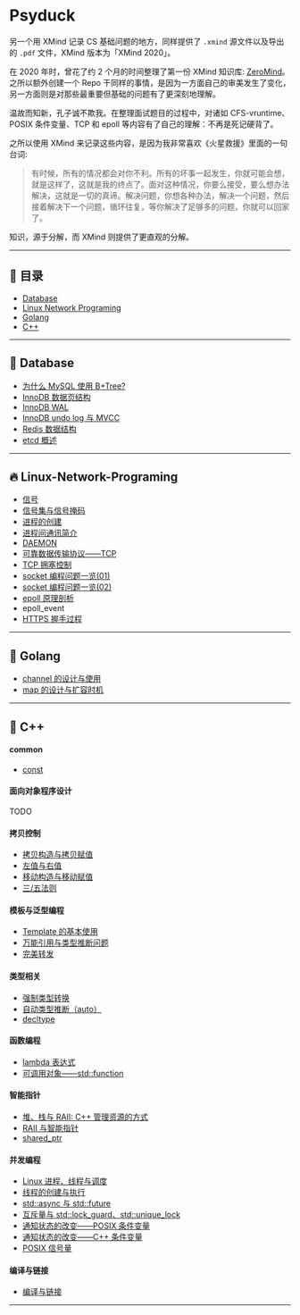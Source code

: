 
# Psyduck

另一个用 XMind 记录 CS 基础问题的地方，同样提供了 `.xmind` 源文件以及导出的 `.pdf` 文件，XMind 版本为「XMind 2020」。

在 2020 年时，曾花了约 2 个月的时间整理了第一份 XMind 知识库: [ZeroMind](https://github.com/SmartKeyerror/ZeroMind)。
之所以额外创建一个 Repo 干同样的事情，是因为一方面自己的审美发生了变化，另一方面则是对那些最重要但基础的问题有了更深刻地理解。

温故而知新，孔子诚不欺我。在整理面试题目的过程中，对诸如 CFS-vruntime、POSIX 条件变量、TCP 和 epoll 等内容有了自己的理解：不再是死记硬背了。

之所以使用 XMind 来记录这些内容，是因为我非常喜欢《火星救援》里面的一句台词:

> 有时候，所有的情况都会对你不利。所有的坏事一起发生，你就可能会想，就是这样了，这就是我的终点了。面对这种情况，你要么接受，要么想办法解决，这就是一切的真谛。解决问题，你想各种办法，解决一个问题，然后接着解决下一个问题，循环往复，等你解决了足够多的问题，你就可以回家了。

知识，源于分解，而 XMind 则提供了更直观的分解。

------


## :high_brightness: 目录

- [Database](#bento-Database)
- [Linux Network Programing](#fire-Linux-Network-Programing)
- [Golang](#paw_prints-Golang)
- [C++](#telescope-C++)

------

## :bento: Database

- [为什么 MySQL 使用 B+Tree?](https://smartkeyerror.oss-cn-shenzhen.aliyuncs.com/Phyduck/database/%E4%B8%BA%E4%BB%80%E4%B9%88MySQL%E4%BD%BF%E7%94%A8B%2BTree.pdf)
- [InnoDB 数据页结构](https://smartkeyerror.oss-cn-shenzhen.aliyuncs.com/Phyduck/database/InnoDB-Page.pdf)
- [InnoDB WAL](https://smartkeyerror.oss-cn-shenzhen.aliyuncs.com/Phyduck/database/InnoDB-WAL.pdf)
- [InnoDB undo log 与 MVCC](https://smartkeyerror.oss-cn-shenzhen.aliyuncs.com/Phyduck/database/InnoDB-undo-log%E4%B8%8EMVCC.pdf)
- [Redis 数据结构](https://smartkeyerror.oss-cn-shenzhen.aliyuncs.com/Phyduck/database/Redis%E6%95%B0%E6%8D%AE%E7%BB%93%E6%9E%84.pdf)
- [etcd 概述](https://smartkeyerror.oss-cn-shenzhen.aliyuncs.com/Phyduck/database/etcd%E6%A6%82%E8%BF%B0.pdf)

------

## :fire: Linux-Network-Programing

- [信号](https://smartkeyerror.oss-cn-shenzhen.aliyuncs.com/Phyduck/linux-network/%E4%BF%A1%E5%8F%B7.pdf)
- [信号集与信号掩码](https://smartkeyerror.oss-cn-shenzhen.aliyuncs.com/Phyduck/linux-network/%E4%BF%A1%E5%8F%B7%E9%9B%86%E4%B8%8E%E4%BF%A1%E5%8F%B7%E6%8E%A9%E7%A0%81.pdf)
- [进程的创建](https://smartkeyerror.oss-cn-shenzhen.aliyuncs.com/Phyduck/linux-network/%E8%BF%9B%E7%A8%8B%E7%9A%84%E5%88%9B%E5%BB%BA.pdf)
- [进程间通讯简介](https://smartkeyerror.oss-cn-shenzhen.aliyuncs.com/Phyduck/linux-network/%E8%BF%9B%E7%A8%8B%E9%97%B4%E9%80%9A%E8%AE%AF%E7%AE%80%E4%BB%8B.pdf)
- [DAEMON](https://smartkeyerror.oss-cn-shenzhen.aliyuncs.com/Phyduck/linux-network/DAEMON.pdf)
- [可靠数据传输协议——TCP](https://smartkeyerror.oss-cn-shenzhen.aliyuncs.com/Phyduck/linux-network/%E5%8F%AF%E9%9D%A0%E4%BC%A0%E8%BE%93%E5%8D%8F%E8%AE%AE%E2%80%94TCP.pdf)
- [TCP 拥塞控制](https://smartkeyerror.oss-cn-shenzhen.aliyuncs.com/Phyduck/linux-network/TCP%E6%8B%A5%E5%A1%9E%E6%8E%A7%E5%88%B6.pdf)
- [socket 编程问题一览(01)](https://smartkeyerror.oss-cn-shenzhen.aliyuncs.com/Phyduck/linux-network/socket%20%E7%BC%96%E7%A8%8B%E9%97%AE%E9%A2%98%E4%B8%80%E8%A7%88%2801%29.pdf)
- [socket 编程问题一览(02)](https://smartkeyerror.oss-cn-shenzhen.aliyuncs.com/Phyduck/linux-network/socket%20%E7%BC%96%E7%A8%8B%E9%97%AE%E9%A2%98%E4%B8%80%E8%A7%88%2802%29.pdf)
- [epoll 原理剖析](https://smartkeyerror.oss-cn-shenzhen.aliyuncs.com/Phyduck/linux-network/epoll%20%E5%8E%9F%E7%90%86%E5%89%96%E6%9E%90.pdf)
- epoll_event
- [HTTPS 握手过程](https://smartkeyerror.oss-cn-shenzhen.aliyuncs.com/Phyduck/linux-network/HTTPS.pdf)

------

## :paw_prints: Golang

- [channel 的设计与使用](https://smartkeyerror.oss-cn-shenzhen.aliyuncs.com/Phyduck/golang/channel.pdf)
- [map 的设计与扩容时机](https://smartkeyerror.oss-cn-shenzhen.aliyuncs.com/Phyduck/golang/map.pdf)

------

## :telescope: C++

#### common

- [const](https://smartkeyerror.oss-cn-shenzhen.aliyuncs.com/Phyduck/c%2B%2B/common/1.%20const.pdf)

#### 面向对象程序设计

TODO

#### 拷贝控制

- [拷贝构造与拷贝赋值](https://smartkeyerror.oss-cn-shenzhen.aliyuncs.com/Phyduck/c%2B%2B/copy-control/1.%20%E6%8B%B7%E8%B4%9D%E6%9E%84%E9%80%A0%E4%B8%8E%E6%8B%B7%E8%B4%9D%E8%B5%8B%E5%80%BC.pdf)
- [左值与右值](https://smartkeyerror.oss-cn-shenzhen.aliyuncs.com/Phyduck/c%2B%2B/copy-control/2.%20%E5%B7%A6%E5%80%BC%E4%B8%8E%E5%8F%B3%E5%80%BC.pdf)
- [移动构造与移动赋值](https://smartkeyerror.oss-cn-shenzhen.aliyuncs.com/Phyduck/c%2B%2B/copy-control/3.%20%E7%A7%BB%E5%8A%A8%E6%9E%84%E9%80%A0%E4%B8%8E%E7%A7%BB%E5%8A%A8%E8%B5%8B%E5%80%BC.pdf)
- [三/五法则](https://smartkeyerror.oss-cn-shenzhen.aliyuncs.com/Phyduck/c%2B%2B/copy-control/4.%20%E4%B8%89%E4%BA%94%E6%B3%95%E5%88%99.pdf)

#### 模板与泛型编程

- [Template 的基本使用](https://smartkeyerror.oss-cn-shenzhen.aliyuncs.com/Phyduck/c%2B%2B/template/1.%20Template.pdf)
- [万能引用与类型推断问题](https://smartkeyerror.oss-cn-shenzhen.aliyuncs.com/Phyduck/c%2B%2B/template/2.%20%E4%B8%87%E8%83%BD%E5%BC%95%E7%94%A8%E4%B8%8E%E7%B1%BB%E5%9E%8B%E6%8E%A8%E6%96%AD%E9%97%AE%E9%A2%98.pdf)
- [完美转发](https://smartkeyerror.oss-cn-shenzhen.aliyuncs.com/Phyduck/c%2B%2B/template/3.%20%E5%AE%8C%E7%BE%8E%E8%BD%AC%E5%8F%91.pdf)

#### 类型相关

- [强制类型转换](https://smartkeyerror.oss-cn-shenzhen.aliyuncs.com/Phyduck/c%2B%2B/type/1.%20%E5%BC%BA%E5%88%B6%E7%B1%BB%E5%9E%8B%E8%BD%AC%E6%8D%A2.pdf)
- [自动类型推断（auto）](https://smartkeyerror.oss-cn-shenzhen.aliyuncs.com/Phyduck/c%2B%2B/type/2.%20%E8%87%AA%E5%8A%A8%E7%B1%BB%E5%9E%8B%E6%8E%A8%E6%96%AD%EF%BC%88auto%EF%BC%89.pdf)
- [decltype](https://smartkeyerror.oss-cn-shenzhen.aliyuncs.com/Phyduck/c%2B%2B/type/3.%20decltype.pdf)

#### 函数编程

- [lambda 表达式](https://smartkeyerror.oss-cn-shenzhen.aliyuncs.com/Phyduck/c%2B%2B/functional/1.%20lambda%20%E8%A1%A8%E8%BE%BE%E5%BC%8F.pdf)
- [可调用对象——std::function](https://smartkeyerror.oss-cn-shenzhen.aliyuncs.com/Phyduck/c%2B%2B/functional/2.%20%E5%8F%AF%E8%B0%83%E7%94%A8%E5%AF%B9%E8%B1%A1%20function.pdf)

#### 智能指针

- [堆、栈与 RAII: C++ 管理资源的方式](https://smartkeyerror.oss-cn-shenzhen.aliyuncs.com/Phyduck/c%2B%2B/smart-ptr/1.%20%E5%A0%86%E3%80%81%E6%A0%88%E4%B8%8E%20RAII%20%3A%20C%2B%2B%20%E7%AE%A1%E7%90%86%E8%B5%84%E6%BA%90%E7%9A%84%E6%96%B9%E5%BC%8F.pdf)
- [RAII 与智能指针](https://smartkeyerror.oss-cn-shenzhen.aliyuncs.com/Phyduck/c%2B%2B/smart-ptr/2.%20RAII%E4%B8%8E%E6%99%BA%E8%83%BD%E6%8C%87%E9%92%88.pdf)
- [shared_ptr](https://smartkeyerror.oss-cn-shenzhen.aliyuncs.com/Phyduck/c%2B%2B/smart-ptr/3.%20shared_ptr.pdf)

#### 并发编程

- [Linux 进程、线程与调度](https://smartkeyerror.oss-cn-shenzhen.aliyuncs.com/Phyduck/c%2B%2B/concurrent/1.%20Linux%20%E8%BF%9B%E7%A8%8B%E3%80%81%E7%BA%BF%E7%A8%8B%E4%B8%8E%E8%B0%83%E5%BA%A6.pdf)
- [线程的创建与执行](https://smartkeyerror.oss-cn-shenzhen.aliyuncs.com/Phyduck/c%2B%2B/concurrent/2.%20%E7%BA%BF%E7%A8%8B%E7%9A%84%E5%88%9B%E5%BB%BA%E4%B8%8E%E6%89%A7%E8%A1%8C.pdf)
- [std::async 与 std::future](https://smartkeyerror.oss-cn-shenzhen.aliyuncs.com/Phyduck/c%2B%2B/concurrent/3.%20async%E4%B8%8Efuture.pdf)
- [互斥量与 std::lock_guard、std::unique_lock](https://smartkeyerror.oss-cn-shenzhen.aliyuncs.com/Phyduck/c%2B%2B/concurrent/4.%20%E4%BA%92%E6%96%A5%E9%87%8F%E3%80%81lock_guard%E4%B8%8Eunique_lock.pdf)
- [通知状态的改变——POSIX 条件变量](https://smartkeyerror.oss-cn-shenzhen.aliyuncs.com/Phyduck/c%2B%2B/concurrent/5.%20%E9%80%9A%E7%9F%A5%E7%8A%B6%E6%80%81%E7%9A%84%E6%94%B9%E5%8F%98%E2%80%94POSIX%E6%9D%A1%E4%BB%B6%E5%8F%98%E9%87%8F.pdf)
- [通知状态的改变——C++ 条件变量](https://smartkeyerror.oss-cn-shenzhen.aliyuncs.com/Phyduck/c%2B%2B/concurrent/6.%20%E9%80%9A%E7%9F%A5%E7%8A%B6%E6%80%81%E7%9A%84%E6%94%B9%E5%8F%98%E2%80%94C%2B%2B%E6%9D%A1%E4%BB%B6%E5%8F%98%E9%87%8F.pdf)
- [POSIX 信号量](https://smartkeyerror.oss-cn-shenzhen.aliyuncs.com/Phyduck/c%2B%2B/concurrent/7.%20POSIX%20%E4%BF%A1%E5%8F%B7%E9%87%8F.pdf)

#### 编译与链接

- [编译与链接](https://smartkeyerror.oss-cn-shenzhen.aliyuncs.com/Phyduck/c%2B%2B/compile/1.%20%E7%BC%96%E8%AF%91%E4%B8%8E%E9%93%BE%E6%8E%A5.pdf)

------


